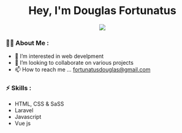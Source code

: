<div id="header" align="center">
   <h1>Hey, I'm Douglas Fortunatus</h1>
   
   <p align="center">
     <a href="https://twitter.com/Douglasfortunee">
       <img src="https://img.shields.io/twitter/follow/Douglasfortunee?label=Twitter&logo=twitter&style=for-the-badge&color=blue" />
     </a>
   </p>
</div>

<div align="center"></div>

### 👋🏾 About Me :

- 👀 I’m interested in web develpment
- 💞️ I’m looking to collaborate on various projects
- 📫 How to reach me ... fortunatusdouglas@gmail.com

### ⚡ Skills :

- HTML, CSS & SaSS
- Laravel
- Javascript
- Vue js



